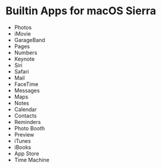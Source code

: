 # Builtin Apps for macOS Sierra

- Photos
- iMovie
- GarageBand
- Pages
- Numbers
- Keynote
- Siri
- Safari
- Mail
- FaceTime
- Messages
- Maps
- Notes
- Calendar
- Contacts
- Reminders
- Photo Booth
- Preview
- iTunes
- iBooks
- App Store
- Time Machine
